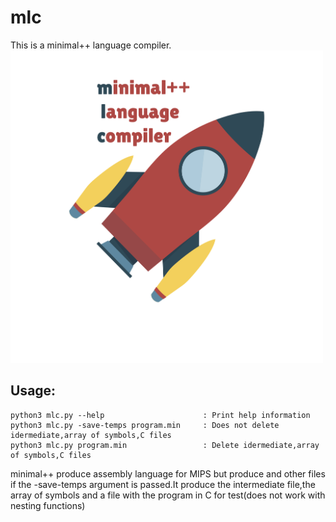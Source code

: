 # mlc
This is a minimal++ language compiler.  
<img src="/images/logo.png" width="500" height="500">  
## Usage:
```
python3 mlc.py --help                      : Print help information
python3 mlc.py -save-temps program.min     : Does not delete idermediate,array of symbols,C files
python3 mlc.py program.min                 : Delete idermediate,array of symbols,C files
```

minimal++ produce assembly language for MIPS but produce and other files
if the -save-temps argument is passed.It produce the intermediate file,the
array of symbols and a file with the program in C for test(does not work with
nesting functions)<br>
